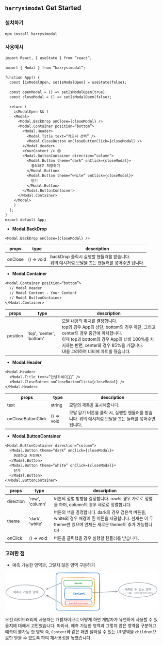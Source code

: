 ## `harrysimodal` Get Started

### 설치하기

```shell
npm install harrysimodal
```

### 사용예시

```tsx
import React, { useState } from “react”;

import { Modal } from “harrysimodal”;

function App() {
  const [isModalOpen, setIsModalOpen] = useState(false);

  const openModal = () => setIsModalOpen(true);
  const closeModal = () => setIsModalOpen(false);

  return (
    isModalOpen && (
    <Modal>
      <Modal.BackDrop onClose={closeModal} />
      <Modal.Container position=“bottom”>
        <Modal.Header>
          <Modal.Title text=“카드사 선택” />
          <Modal.CloseButton onCloseButtonClick={closeModal} />
        </Modal.Header>
        <YourContent /> 😊
        <Modal.ButtonContainer direction=“column”>
          <Modal.Button theme=“dark” onClick={closeModal}>
            동의하고 저장하기
          </Modal.Button>
          <Modal.Button theme=“white” onClick={closeModal}>
            닫기
          </Modal.Button>
        </Modal.ButtonContainer>
      </Modal.Container>
    </Modal>
    )
  );
}
export default App;
```

- **Modal.BackDrop**

```tsx
<Modal.BackDrop onClose={closeModal} />
```

| props   | type       | description                                                                                         |
| ------- | ---------- | --------------------------------------------------------------------------------------------------- |
| onClose | () => void | backDrop 클릭시 실행할 핸들러를 받습니다. <br/> 위의 예시처럼 모달을 끄는 핸들러를 넣어주면 됩니다. |

- **Modal.Container**

```tsx
<Modal.Container position=“bottom”>
  // Modal Header
  // Modal Content - Your Content
  // Modal ButtonContainer
</Modal.Container>
```

| props    | type                      | description                                                                                                                                                                                                                                                     |
| -------- | ------------------------- | --------------------------------------------------------------------------------------------------------------------------------------------------------------------------------------------------------------------------------------------------------------- |
| position | 'top', 'center', 'bottom' | 모달 내용의 위치를 결정합니다.<br/> top의 경우 App의 상단, bottom의 경우 하단, 그리고 center의 경우 중간에 위치합니다.<br/> 이때 top과 bottom의 경우 App의 너비 100%를 차지하는 반면, center의 경우 85%을 가집니다. <br/> UI를 고려하여 너비에 차이를 뒀습니다. |

- **Modal.Header**

```tsx
<Modal.Header>
  <Modal.Title text=“안녕하세요👋🏻” />
  <Modal.CloseButton onCloseButtonClick={closeModal} />
</Modal.Header>
```

| props              | type       | description                                                                                           |
| ------------------ | ---------- | ----------------------------------------------------------------------------------------------------- |
| text               | string     | 모달의 제목을 표시해줍니다.                                                                           |
| onCloseButtonClick | () => void | 모달 닫기 버튼을 클릭 시, 실행할 핸들러를 받습니다. 위의 예시처럼 모달을 끄는 들러를 넣어주면 됩니다. |

- **Modal.ButtonContainer**

```tsx
<Modal.ButtonContainer direction=“column”>
  <Modal.Button theme=“dark” onClick={closeModal}>
    동의하고 저장하기
  </Modal.Button>
  <Modal.Button theme=“white” onClick={closeModal}>
    닫기
  </Modal.Button>
</Modal.ButtonContainer>
```

| props     | type            | description                                                                                                                                                     |
| --------- | --------------- | --------------------------------------------------------------------------------------------------------------------------------------------------------------- |
| direction | 'row', 'column' | 버튼의 정렬 방향을 결정합니다. row의 경우 가로로 정렬을 하며, column의 경우 세로로 정렬합니다.                                                                  |
| theme     | 'dark', 'white' | 버튼의 색을 결정합니다. dark의 경우 검은색 버튼을, white의 경우 배경이 흰 버튼을 제공합니다. 현재는 이 두 theme만 있으며 언제든 새로운 theme이 추가 가능합니다! |
| onClick   | () => void      | 버튼을 클릭했을 경우 실행할 핸들러를 받습니다.                                                                                                                  |

### 고려한 점

- 예측 가능한 영역과, 그렇지 않은 영역 구분하기

![modal-description](modal-description.png)

우선 라이브러리의 사용자는 개발자이므로 어떻게 하면 개발자가 유연하게 사용할 수 있을지에 대해서 고민했습니다. 따라서, 예측 가능한 영역과 그렇지 않은 영역을 구분하고 예측이 불가능 한 영역 즉, `Content`와 같은 매번 달라질 수 있는 UI 영역을 `children`으로만 받을 수 있도록 하여 재사용성을 높였습니다.

